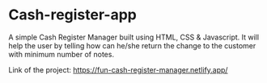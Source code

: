 # Cash-register-app

A simple Cash Register Manager built using HTML, CSS &amp; Javascript. It will help the user by telling how can he/she return the change to the customer with minimum number of notes.

Link of the project: https://fun-cash-register-manager.netlify.app/
